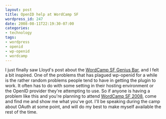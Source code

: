 ```yaml
---
layout: post
title: OpenID help at WordCamp SF
wordpress_id: 247
date: 2008-08-11T22:19:30-07:00
categories:
- technology
tags:
- wordpress
- openid
- wp-openid
- wordcamp
---
```

I just finally saw Lloyd's post about the [WordCamp SF Genius Bar][], and I felt a bit inspired.  One of the problems
that has plagued wp-openid for a while is the rather random problems people tend to have in getting the plugin to work.
It often has to do with some setting in their hosting environment or the OpenID provider they're attempting to use.  So
if anyone is having a problem like this and you're planning to attend [WordCamp SF 2008][], come and find me and show me
what you've got.  I'll be speaking during the camp about OAuth at some point, and will do my best to make myself
available the rest of the time.

[WordCamp SF Genius Bar]: http://foolswisdom.com/geniuses-for-wordcamp-sf-bar/
[WordCamp SF 2008]: http://2008.sf.wordcamp.org/
